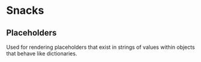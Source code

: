 Snacks
=============

## Placeholders

Used for rendering placeholders that exist in strings of values
within objects that behave like dictionaries.
